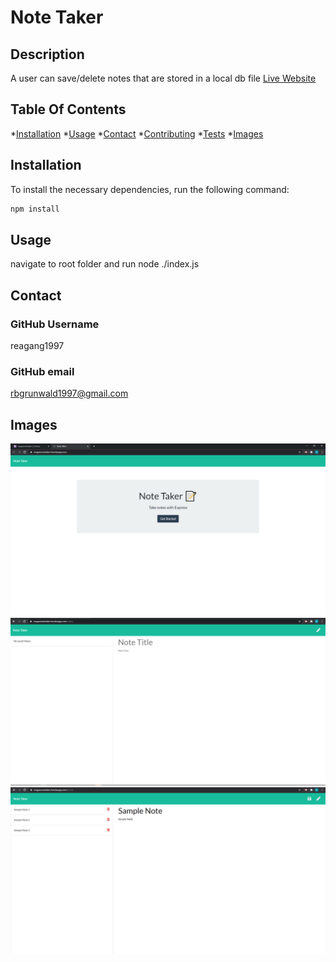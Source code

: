 
# Note Taker

## Description
A user can save/delete notes that are stored in a local db file
[Live Website](https://reagannotetaker.herokuapp.com/)
## Table Of Contents
*[Installation](#install)
*[Usage](#usage)
*[Contact](#contact)
*[Contributing](#contributing)
*[Tests](#tests)
*[Images](#images)

## Installation
To install the necessary dependencies, run the following command:
```md
npm install
```

## Usage
navigate to root folder and run node ./index.js


## Contact
### GitHub Username
reagang1997

### GitHub email
rbgrunwald1997@gmail.com


## Images

![Home](demo1.PNG?raw=true "Home")
![No Saved](demo2.PNG?raw=true "No Saved")
![Sample Notes](demo3.PNG?raw=true "Sample Notes")


